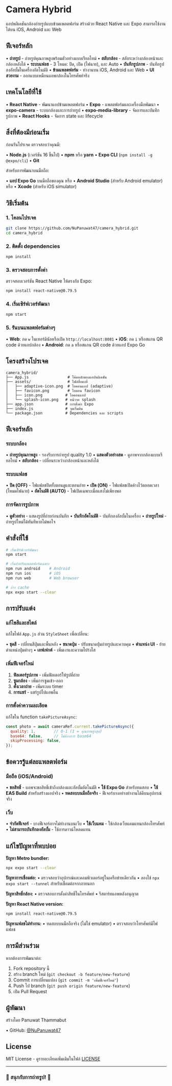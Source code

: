 # Camera Hybrid

แอปพลิเคชันกล้องถ่ายรูปแบบข้ามแพลตฟอร์ม สร้างด้วย React Native และ Expo
สามารถใช้งานได้บน iOS, Android และ Web

## ฟีเจอร์หลัก

• **ถ่ายรูป** - ถ่ายรูปคุณภาพสูงพร้อมตัวอย่างแบบเรียลไทม์
• **สลับกล้อง** - สลับระหว่างกล้องหน้าและกล้องหลังได้
• **ระบบแฟลช** - 3 โหมด: ปิด, เปิด (ไฟฉาย), และ Auto
• **บันทึกรูปภาพ** - บันทึกรูปลงอัลบั้มในเครื่องอัตโนมัติ
• **ข้ามแพลตฟอร์ม** - ทำงานบน iOS, Android และ Web
• **UI สวยงาม** - ออกแบบเหมือนแอพกล้องในโทรศัพท์จริง

## เทคโนโลยีที่ใช้

• **React Native** - พัฒนาแอปข้ามแพลตฟอร์ม
• **Expo** - แพลตฟอร์มและเครื่องมือพัฒนา
• **expo-camera** - ระบบกล้องและการถ่ายรูป
• **expo-media-library** - จัดการและบันทึกรูปภาพ
• **React Hooks** - จัดการ state และ lifecycle

## สิ่งที่ต้องมีก่อนเริ่ม

ก่อนรันโปรเจค ตรวจสอบว่าคุณมี:

• **Node.js** (เวอร์ชัน 16 ขึ้นไป)
• **npm** หรือ **yarn**
• **Expo CLI** (`npm install -g @expo/cli`)
• **Git**

สำหรับการพัฒนาบนมือถือ:

• **แอป Expo Go** บนมือถือของคุณ หรือ
• **Android Studio** (สำหรับ Android emulator) หรือ
• **Xcode** (สำหรับ iOS simulator)

## วิธีเริ่มต้น

### 1. โคลนโปรเจค

```bash
git clone https://github.com/NuPanuwat47/camera_hybrid.git
cd camera_hybrid
```

### 2. ติดตั้ง dependencies

```bash
npm install
```

### 3. ตรวจสอบการตั้งค่า

ตรวจสอบเวอร์ชัน React Native ให้ตรงกับ Expo:

```bash
npm install react-native@0.79.5
```

### 4. เริ่มเซิร์ฟเวอร์พัฒนา

```bash
npm start
```

### 5. รันบนแพลตฟอร์มต่างๆ

• **Web**: กด `w` ในเทอร์มินัลหรือเปิด `http://localhost:8081`
• **iOS**: กด `i` หรือสแกน QR code ด้วยแอปกล้อง
• **Android**: กด `a` หรือสแกน QR code ด้วยแอป Expo Go

## โครงสร้างโปรเจค

```
camera_hybrid/
├── App.js                 # โค้ดหลักของแอปพลิเคชัน
├── assets/                # ไฟล์สื่อคงที่
│   ├── adaptive-icon.png  # ไอคอนแอป (adaptive)
│   ├── favicon.png        # ไอคอน favicon
│   ├── icon.png          # ไอคอนแอป
│   └── splash-icon.png   # หน้าจอ splash
├── app.json              # การตั้งค่า Expo
├── index.js              # จุดเริ่มต้น
└── package.json          # Dependencies และ scripts
```

## ฟีเจอร์หลัก

### ระบบกล้อง

• **ถ่ายรูปคุณภาพสูง** - รองรับการถ่ายรูป quality 1.0
• **แสดงตัวอย่างสด** - ดูภาพจากกล้องแบบเรียลไทม์
• **สลับกล้อง** - เปลี่ยนระหว่างกล้องหน้าและหลังได้

### ระบบแฟลช

• **ปิด (OFF)** - ไฟแฟลชปิดทั้งตอนดูและตอนถ่าย
• **เปิด (ON)** - ไฟแฟลชเปิดค้างไว้ตลอดเวลา (โหมดไฟฉาย)
• **อัตโนมัติ (AUTO)** - ไฟเปิดเฉพาะเมื่อแสงไม่เพียงพอ

### การจัดการรูปภาพ

• **ดูตัวอย่าง** - แสดงรูปที่ถ่ายก่อนบันทึก
• **บันทึกอัตโนมัติ** - บันทึกลงอัลบั้มในเครื่อง
• **ถ่ายรูปใหม่** - ถ่ายรูปใหม่ได้ทันทีหากไม่พอใจ

## คำสั่งที่ใช้

```bash
# เริ่มเซิร์ฟเวอร์พัฒนา
npm start

# เริ่มสำหรับแพลตฟอร์มเฉพาะ
npm run android    # Android
npm run ios        # iOS
npm run web        # Web browser

# ล้าง cache
npx expo start --clear
```

## การปรับแต่ง

### แก้ไขสีและสไตล์

แก้ไขไฟล์ `App.js` ส่วน `StyleSheet` เพื่อเปลี่ยน:

• **ชุดสี** - เปลี่ยนสีปุ่มและพื้นหลัง
• **ขนาดปุ่ม** - ปรับขนาดปุ่มถ่ายรูปและควบคุม
• **ตำแหน่ง UI** - ย้ายตำแหน่งปุ่มต่างๆ
• **เอฟเฟกต์** - เพิ่มเงาและความโปร่งใส

### เพิ่มฟีเจอร์ใหม่

1. **ฟิลเตอร์รูปภาพ** - เพิ่มฟิลเตอร์ให้รูปที่ถ่าย
2. **ซูมกล้อง** - เพิ่มการซูมเข้า-ออก
3. **ตั้งเวลาถ่าย** - เพิ่มระบบ timer
4. **การแชร์** - แชร์รูปไปแอพอื่น

### การตั้งค่าความละเอียด

แก้ไขใน function `takePictureAsync`:

```javascript
const photo = await cameraRef.current.takePictureAsync({
  quality: 1,        // 0-1 (1 = คุณภาพสูงสุด)
  base64: false,     // ไม่ต้องการ base64
  skipProcessing: false,
});
```

## ข้อควรรู้แต่ละแพลตฟอร์ม

### มือถือ (iOS/Android)

• **ขอสิทธิ์** - แอพจะขอสิทธิ์เข้าถึงกล้องและอัลบั้มอัตโนมัติ
• **ใช้ Expo Go** สำหรับทดสอบ
• **ใช้ EAS Build** สำหรับสร้างแอปจริง
• **ทดสอบบนมือถือจริง** - ฟีเจอร์บางอย่างทำงานได้ดีบนอุปกรณ์จริง

### เว็บ

• **จำกัดฟีเจอร์** - บางฟีเจอร์อาจไม่ทำงานบนเว็บ
• **ใช้เว็บแคม** - ใช้กล้องเว็บแคมแทนกล้องโทรศัพท์
• **ไม่สามารถบันทึกลงอัลบั้ม** - ใช้การดาวน์โหลดแทน

## แก้ไขปัญหาที่พบบ่อย

**ปัญหา Metro bundler:**
```bash
npx expo start --clear
```

**ปัญหาการเชื่อมต่อ:**
• ตรวจสอบว่าอุปกรณ์และคอมพิวเตอร์อยู่ในเครือข่ายเดียวกัน
• ลองใช้ `npx expo start --tunnel` สำหรับเชื่อมต่อจากภายนอก

**ปัญหาสิทธิ์กล้อง:**
• ตรวจสอบการตั้งค่าสิทธิ์ในโทรศัพท์
• รีสตาร์ทแอพหลังอนุญาต

**ปัญหา React Native version:**
```bash
npm install react-native@0.79.5
```

**ปัญหาแฟลชไม่ทำงาน:**
• ทดสอบบนมือถือจริง (ไม่ใช่ emulator)
• ตรวจสอบว่าโทรศัพท์มีไฟแฟลช

## การมีส่วนร่วม

หากต้องการพัฒนาต่อ:

1. Fork repository นี้
2. สร้าง branch ใหม่ (`git checkout -b feature/new-feature`)
3. Commit การเปลี่ยนแปลง (`git commit -m 'เพิ่มฟีเจอร์ใหม่'`)
4. Push ไป branch (`git push origin feature/new-feature`)
5. เปิด Pull Request

## ผู้พัฒนา

สร้างโดย Panuwat Thammabut

• GitHub: [@NuPanuwat47](https://github.com/NuPanuwat47)

## License

MIT License - ดูรายละเอียดเพิ่มเติมในไฟล์ [LICENSE](LICENSE)

---

### 📱 สนุกกับการถ่ายรูป! 📸